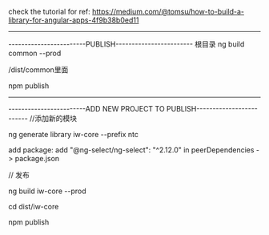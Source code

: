 check the tutorial for ref:
https://medium.com/@tomsu/how-to-build-a-library-for-angular-apps-4f9b38b0ed11

-------------------------------------------------------
------------------------PUBLISH------------------------ 
根目录  ng build common --prod

/dist/common里面

npm publish



---------------------------------------------------------------------------
------------------------ADD NEW PROJECT TO PUBLISH-------------------------
//添加新的模块

ng generate library iw-core --prefix ntc

add package: add  "@ng-select/ng-select": "^2.12.0" in peerDependencies -> package.json

// 发布

ng build iw-core --prod

cd dist/iw-core

npm publish

